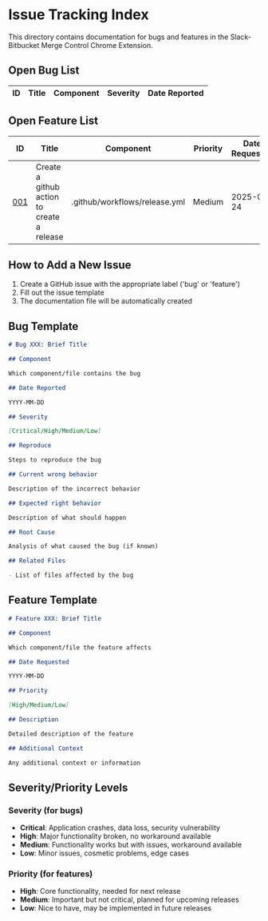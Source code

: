 # Issue Tracking Index

This directory contains documentation for bugs and features in the Slack-Bitbucket Merge Control Chrome Extension.

## Open Bug List

| ID | Title | Component | Severity | Date Reported |
| -- | ----- | --------- | -------- | ------------- |
<!-- No bugs yet -->

## Open Feature List

| ID | Title | Component | Priority | Date Requested |
| -- | ----- | --------- | -------- | -------------- |
| [001](./features/001-create-a-github-action-to-create-a-release.md) | Create a github action to create a release | .github/workflows/release.yml | Medium | 2025-07-24 |

## How to Add a New Issue

1. Create a GitHub issue with the appropriate label ('bug' or 'feature')
2. Fill out the issue template
3. The documentation file will be automatically created

## Bug Template

```markdown
# Bug XXX: Brief Title

## Component

Which component/file contains the bug

## Date Reported

YYYY-MM-DD

## Severity

[Critical/High/Medium/Low]

## Reproduce

Steps to reproduce the bug

## Current wrong behavior

Description of the incorrect behavior

## Expected right behavior

Description of what should happen

## Root Cause

Analysis of what caused the bug (if known)

## Related Files

- List of files affected by the bug
```

## Feature Template

```markdown
# Feature XXX: Brief Title

## Component

Which component/file the feature affects

## Date Requested

YYYY-MM-DD

## Priority

[High/Medium/Low]

## Description

Detailed description of the feature

## Additional Context

Any additional context or information
```

## Severity/Priority Levels

### Severity (for bugs)
- **Critical**: Application crashes, data loss, security vulnerability
- **High**: Major functionality broken, no workaround available
- **Medium**: Functionality works but with issues, workaround available
- **Low**: Minor issues, cosmetic problems, edge cases

### Priority (for features)
- **High**: Core functionality, needed for next release
- **Medium**: Important but not critical, planned for upcoming releases
- **Low**: Nice to have, may be implemented in future releases